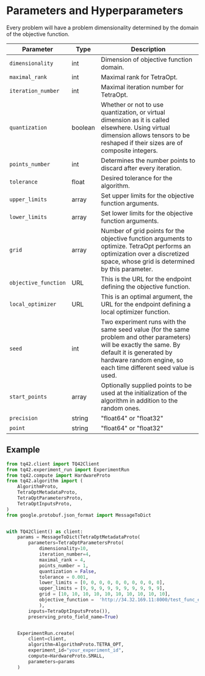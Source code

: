 # Parameters and Hyperparameters
Every problem will have a problem dimensionality determined by the domain of the objective function.

| Parameter            | Type    | Description                                                                                                                                                                                                         |
|----------------------|---------|---------------------------------------------------------------------------------------------------------------------------------------------------------------------------------------------------------------------|
| `dimensionality`     | int     | Dimension of objective function domain.                                                                                                                                                                             |
| `maximal_rank`       | int     | Maximal rank for TetraOpt.                                                                                                                                                                                          |
| `iteration_number`   | int     | Maximal iteration number for TetraOpt.                                                                                                                                                                              |
| `quantization`       | boolean | Whether or not to use quantization, or virtual dimension as it is called elsewhere. Using virtual dimension allows tensors to be reshaped if their sizes are of composite integers.                                 |
| `points_number`      | int     | Determines the number points to discard after every iteration.                                                                                                                                                      |
| `tolerance`          | float   | Desired tolerance for the algorithm.                                                                                                                                                                                |
| `upper_limits`       | array   | Set upper limits for the objective function arguments.                                                                                                                                                              |
| `lower_limits`       | array   | Set lower limits for the objective function arguments.                                                                                                                                                              |
| `grid`               | array   | Number of grid points for the objective function arguments to optimize. TetraOpt performs an optimization over a discretized space, whose grid is determined by this parameter.                                     |
| `objective_function` | URL     | This is the URL for the endpoint defining the objective function.                                                                                                                                                   | 
| `local_optimizer`    | URL     | This is an optimal argument, the URL for the endpoint defining a local optimizer function.                                                                                                                          | 
| `seed`               | int     | Two experiment runs with the same seed value (for the same problem and other parameters) will be exactly the same. By default it is generated by hardware random engine, so each time different seed value is used. | 
| `start_points`       | array   | Optionally supplied points to be used at the initialization of the algorithm in addition to the random ones.                                                                                                        | 
| `precision`          | string  | "float64" or "float32"                                                                                                                                                                                              | 
| `point`              | string  | "float64" or "float32"                                                                                                                                                                                              | 

## Example
```python
from tq42.client import TQ42Client
from tq42.experiment_run import ExperimentRun
from tq42.compute import HardwareProto
from tq42.algorithm import (
    AlgorithmProto,
    TetraOptMetadataProto,
    TetraOptParametersProto,
    TetraOptInputsProto,
)
from google.protobuf.json_format import MessageToDict


with TQ42Client() as client:
    params = MessageToDict(TetraOptMetadataProto(
        parameters=TetraOptParametersProto(
            dimensionality=10,
            iteration_number=4,
            maximal_rank = 4,
            points_number = 1,
            quantization = False,
            tolerance = 0.001,
            lower_limits = [0, 0, 0, 0, 0, 0, 0, 0, 0, 0],
            upper_limits = [9, 9, 9, 9, 9, 9, 9, 9, 9, 9],
            grid = [10, 10, 10, 10, 10, 10, 10, 10, 10, 10],
            objective_function =  'http://34.32.169.11:8000/test_func_eval/Ackley/'
            ),
        inputs=TetraOptInputsProto()),
        preserving_proto_field_name=True)


    ExperimentRun.create(
        client=client,
        algorithm=AlgorithmProto.TETRA_OPT,
        experiment_id="your_experiment_id",
        compute=HardwareProto.SMALL,
        parameters=params
    )
```